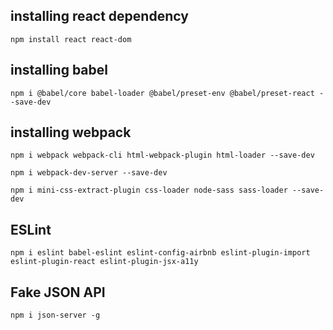 ## installing react dependency

`npm install react react-dom`

## installing babel

`npm i @babel/core babel-loader @babel/preset-env @babel/preset-react --save-dev`

## installing webpack

`npm i webpack webpack-cli html-webpack-plugin html-loader --save-dev`

`npm i webpack-dev-server --save-dev`

`npm i mini-css-extract-plugin css-loader node-sass sass-loader --save-dev`

## ESLint

`npm i eslint babel-eslint eslint-config-airbnb eslint-plugin-import eslint-plugin-react eslint-plugin-jsx-a11y`

## Fake JSON API

`npm i json-server -g`
